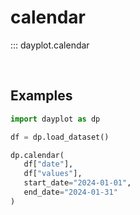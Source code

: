 # calendar

::: dayplot.calendar

<br>

## Examples

```python
import dayplot as dp

df = dp.load_dataset()

dp.calendar(
   df["date"],
   df["values"],
   start_date="2024-01-01",
   end_date="2024-01-31"
)
```